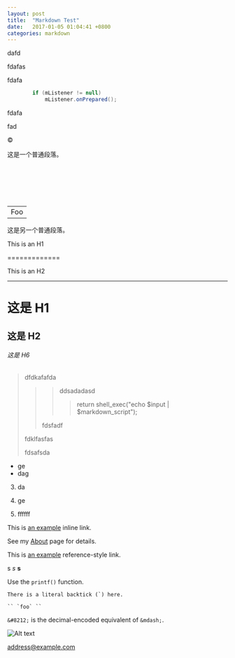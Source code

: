 ```yaml
---
layout: post
title:  "Markdown Test"
date:   2017-01-05 01:04:41 +0800
categories: markdown
---
```


dafd 

fdafas

fdafa

```java
        if (mListener != null)
            mListener.onPrepared();
```

fdafa

fad



©



这是一个普通段落。

<table>

    <tr>

        <td>Foo</td>

    </tr>

</table>

这是另一个普通段落。



This is an H1

=============

This is an H2

-------------

# 这是 H1

## 这是 H2

###### 这是 H6

> dfdkafafda
>
> > 
> >
> > > ddsadadasd
> > >
> > > > return shell_exec("echo $input | $markdown_script");
> >
> > fdsfadf
>
> fdklfasfas
>
> fdsafsda



* ge
* dag

3. da 


1. ge
2. ffffff



This is [an example](http://example.com/ "Title") inline link.

See my [About](/about/) page for details.



This is [an example][id] reference-style link.

[id]:http://example.com/  "Optional Title Here"

s    *s*      __s__

Use the `printf()` function.



``There is a literal backtick (`) here.``

``` `` `foo` `` ```

`&#8212;` is the decimal-encoded equivalent of `&mdash;`.

![Alt text](http://tech.meituan.com/css/s/logo.svg "Optional title")

<address@example.com>

